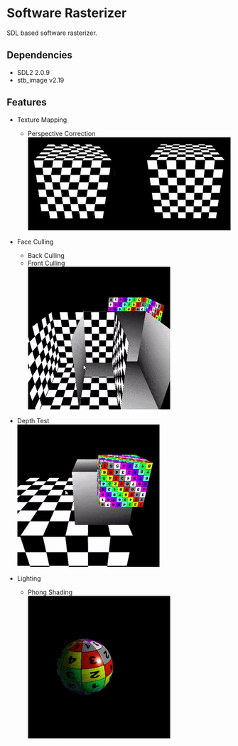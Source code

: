 # Software Rasterizer
SDL based software rasterizer.

## Dependencies
* SDL2 2.0.9
* stb_image v2.19

## Features
* Texture Mapping
  * Perspective Correction \
    ![Alt perspective correction](gallery/perspective-correction.jpg)

* Face Culling
  * Back Culling
  * Front Culling \
    ![Alt front-face culling](gallery/front-face-culling.gif)

* Depth Test \
  ![Alt depth test](gallery/depth-test.gif)

* Lighting
  * Phong Shading \
    ![Alt phong shading](gallery/phong-shading.gif)
